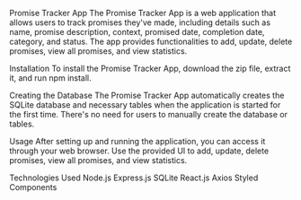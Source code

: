 Promise Tracker App
The Promise Tracker App is a web application that allows users to track promises they've made, including details such as name, promise description, context, promised date, completion date, category, and status. The app provides functionalities to add, update, delete promises, view all promises, and view statistics.

Installation
To install the Promise Tracker App, download the zip file, extract it, and run npm install.

Creating the Database
The Promise Tracker App automatically creates the SQLite database and necessary tables when the application is started for the first time. There's no need for users to manually create the database or tables.

Usage
After setting up and running the application, you can access it through your web browser.
Use the provided UI to add, update, delete promises, view all promises, and view statistics.

Technologies Used
Node.js
Express.js
SQLite
React.js
Axios
Styled Components